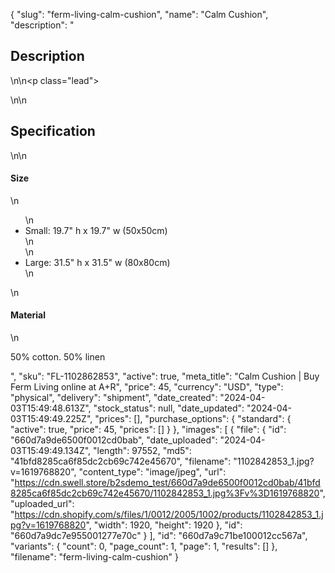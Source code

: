 {
  "slug": "ferm-living-calm-cushion",
  "name": "Calm Cushion",
  "description": "<h2>Description</h2>\n<!-- split -->\n<p class=\"lead\"> </p>\n<!-- split -->\n<h2>Specification</h2>\n<!-- split -->\n<h4>Size</h4>\n<ul>\n<li>Small: 19.7\" h x 19.7\" w (50x50cm)<br>\n</li>\n<li>Large: 31.5\" h x 31.5\" w (80x80cm)</li>\n</ul>\n<h4>Material</h4>\n<p>50% cotton. 50% linen</p>",
  "sku": "FL-1102862853",
  "active": true,
  "meta_title": "Calm Cushion | Buy Ferm Living online at A+R",
  "price": 45,
  "currency": "USD",
  "type": "physical",
  "delivery": "shipment",
  "date_created": "2024-04-03T15:49:48.613Z",
  "stock_status": null,
  "date_updated": "2024-04-03T15:49:49.225Z",
  "prices": [],
  "purchase_options": {
    "standard": {
      "active": true,
      "price": 45,
      "prices": []
    }
  },
  "images": [
    {
      "file": {
        "id": "660d7a9de6500f0012cd0bab",
        "date_uploaded": "2024-04-03T15:49:49.134Z",
        "length": 97552,
        "md5": "41bfd8285ca6f85dc2cb69c742e45670",
        "filename": "1102842853_1.jpg?v=1619768820",
        "content_type": "image/jpeg",
        "url": "https://cdn.swell.store/b2sdemo_test/660d7a9de6500f0012cd0bab/41bfd8285ca6f85dc2cb69c742e45670/1102842853_1.jpg%3Fv%3D1619768820",
        "uploaded_url": "https://cdn.shopify.com/s/files/1/0012/2005/1002/products/1102842853_1.jpg?v=1619768820",
        "width": 1920,
        "height": 1920
      },
      "id": "660d7a9dc7e955001277e70c"
    }
  ],
  "id": "660d7a9c71be100012cc567a",
  "variants": {
    "count": 0,
    "page_count": 1,
    "page": 1,
    "results": []
  },
  "filename": "ferm-living-calm-cushion"
}